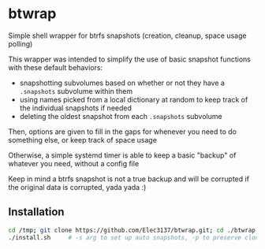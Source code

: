 # btwrap
Simple shell wrapper for btrfs snapshots (creation, cleanup, space usage polling)

This wrapper was intended to simplify the use of basic snapshot functions with these default behaviors:
* snapshotting subvolumes based on whether or not they have a `.snapshots` subvolume within them
* using names picked from a local dictionary at random to keep track of the individual snapshots if needed
* deleting the oldest snapshot from each `.snapshots` subvolume
    
Then, options are given to fill in the gaps for whenever you need to do something else, or keep track of space usage

Otherwise, a simple systemd timer is able to keep a basic "backup" of whatever you need, without a config file

Keep in mind a btrfs snapshot is not a true backup and will be corrupted if the original data is corrupted, yada yada :)

## Installation

```sh
cd /tmp; git clone https://github.com/Elec3137/btwrap.git; cd ./btwrap
./install.sh     # -s arg to set up auto snapshots, -p to preserve cloned directory
```
